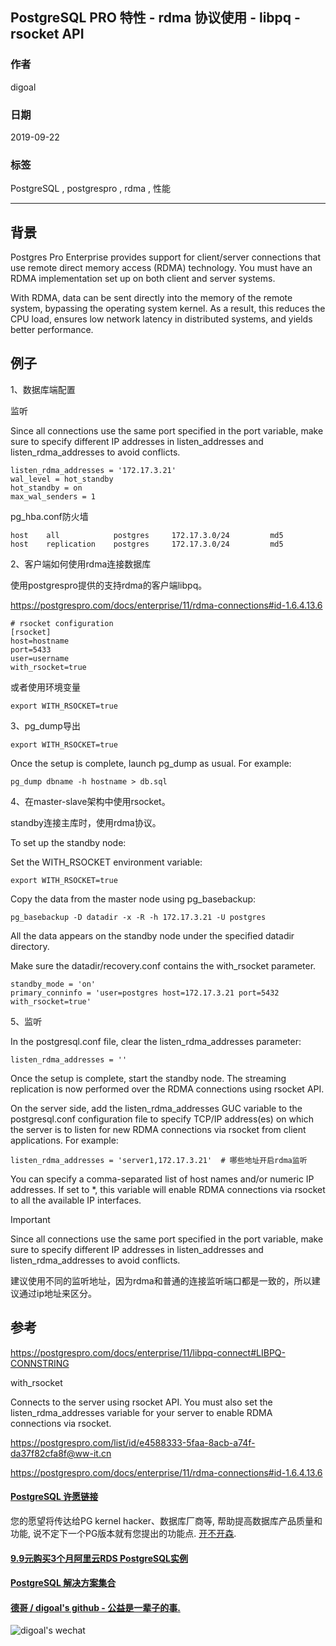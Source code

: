 ## PostgreSQL PRO 特性 - rdma 协议使用 - libpq - rsocket API   
        
### 作者        
digoal        
        
### 日期        
2019-09-22        
        
### 标签        
PostgreSQL , postgrespro , rdma , 性能         
        
----        
        
## 背景        
Postgres Pro Enterprise provides support for client/server connections that use remote direct memory access (RDMA) technology. You must have an RDMA implementation set up on both client and server systems.  
  
With RDMA, data can be sent directly into the memory of the remote system, bypassing the operating system kernel. As a result, this reduces the CPU load, ensures low network latency in distributed systems, and yields better performance.  
  
## 例子  
1、数据库端配置  
  
监听  
  
Since all connections use the same port specified in the port variable, make sure to specify different IP addresses in listen_addresses and listen_rdma_addresses to avoid conflicts.  
  
```  
listen_rdma_addresses = '172.17.3.21'  
wal_level = hot_standby  
hot_standby = on  
max_wal_senders = 1  
```  
  
pg_hba.conf防火墙  
  
```  
host    all            postgres     172.17.3.0/24         md5  
host    replication    postgres     172.17.3.0/24         md5  
```  
  
2、客户端如何使用rdma连接数据库  
  
使用postgrespro提供的支持rdma的客户端libpq。  
  
https://postgrespro.com/docs/enterprise/11/rdma-connections#id-1.6.4.13.6  
  
```  
# rsocket configuration  
[rsocket]  
host=hostname  
port=5433  
user=username  
with_rsocket=true  
```  
  
或者使用环境变量  
  
```  
export WITH_RSOCKET=true  
```  
  
3、pg_dump导出  
  
```  
export WITH_RSOCKET=true  
```  
  
Once the setup is complete, launch pg_dump as usual. For example:  
  
```  
pg_dump dbname -h hostname > db.sql  
```  
  
4、在master-slave架构中使用rsocket。  
  
standby连接主库时，使用rdma协议。  
  
To set up the standby node:  
  
Set the WITH_RSOCKET environment variable:  
  
```  
export WITH_RSOCKET=true  
```  
  
Copy the data from the master node using pg_basebackup:  
  
```  
pg_basebackup -D datadir -x -R -h 172.17.3.21 -U postgres  
```  
  
All the data appears on the standby node under the specified datadir directory.  
  
Make sure the datadir/recovery.conf contains the with_rsocket parameter.  
  
  
```  
standby_mode = 'on'  
primary_conninfo = 'user=postgres host=172.17.3.21 port=5432 with_rsocket=true'  
```  
  
5、监听  
  
In the postgresql.conf file, clear the listen_rdma_addresses parameter:  
  
```  
listen_rdma_addresses = ''  
```  
  
Once the setup is complete, start the standby node. The streaming replication is now performed over the RDMA connections using rsocket API.  
  
On the server side, add the listen_rdma_addresses GUC variable to the postgresql.conf configuration file to specify TCP/IP address(es) on which the server is to listen for new RDMA connections via rsocket from client applications. For example:  
  
```  
listen_rdma_addresses = 'server1,172.17.3.21'  # 哪些地址开启rdma监听  
```  
  
You can specify a comma-separated list of host names and/or numeric IP addresses. If set to *, this variable will enable RDMA connections via rsocket to all the available IP interfaces.  
  
  
Important  
  
Since all connections use the same port specified in the port variable, make sure to specify different IP addresses in listen_addresses and listen_rdma_addresses to avoid conflicts.  
  
建议使用不同的监听地址，因为rdma和普通的连接监听端口都是一致的，所以建议通过ip地址来区分。  
  
## 参考  
  
https://postgrespro.com/docs/enterprise/11/libpq-connect#LIBPQ-CONNSTRING  
  
with_rsocket  
  
Connects to the server using rsocket API. You must also set the listen_rdma_addresses variable for your server to enable RDMA connections via rsocket.  
  
https://postgrespro.com/list/id/e4588333-5faa-8acb-a74f-da37f82cfa8f@ww-it.cn  
  
https://postgrespro.com/docs/enterprise/11/rdma-connections#id-1.6.4.13.6  
  
    
  
  
  
  
  
  
  
  
  
  
  
  
  
  
  
  
  
  
  
  
  
  
  
  
  
  
  
  
  
  
  
  
  
  
  
  
  
  
  
  
  
  
  
  
  
  
  
  
  
  
  
  
  
  
  
  
  
  
  
#### [PostgreSQL 许愿链接](https://github.com/digoal/blog/issues/76 "269ac3d1c492e938c0191101c7238216")
您的愿望将传达给PG kernel hacker、数据库厂商等, 帮助提高数据库产品质量和功能, 说不定下一个PG版本就有您提出的功能点. [开不开森](https://github.com/digoal/blog/issues/76 "269ac3d1c492e938c0191101c7238216").  
  
  
#### [9.9元购买3个月阿里云RDS PostgreSQL实例](https://www.aliyun.com/database/postgresqlactivity "57258f76c37864c6e6d23383d05714ea")
  
  
#### [PostgreSQL 解决方案集合](https://yq.aliyun.com/topic/118 "40cff096e9ed7122c512b35d8561d9c8")
  
  
#### [德哥 / digoal's github - 公益是一辈子的事.](https://github.com/digoal/blog/blob/master/README.md "22709685feb7cab07d30f30387f0a9ae")
  
  
![digoal's wechat](../pic/digoal_weixin.jpg "f7ad92eeba24523fd47a6e1a0e691b59")
  
